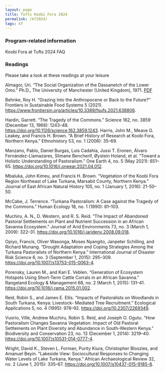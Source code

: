 ```yaml
---
layout: page
title: Tufts Koobi Fora 2024
permalink: /kf2024/
tags: kf
---
```


### Program-related information
Koobi Fora at Tufts 2024 FAQ

### Readings
Please take a look at these readings at your leisure

Almagor, Uri. “The Social Organization of the Dassanetch of the Lower Omo.” Ph.D., The University of Manchester (United Kingdom), 1971. [PDF](files/kf2024/almagor1971.pdf)

Behnke, Roy H. “Grazing Into the Anthropocene or Back to the Future?” Frontiers in Sustainable Food Systems 5 (2021). https://www.frontiersin.org/articles/10.3389/fsufs.2021.638806. 

Hardin, Garrett. “The Tragedy of the Commons.” Science 162, no. 3859 (December 13, 1968): 1243–48. https://doi.org/10.1126/science.162.3859.1243.
Harris, John M., Meave G. Leakey, and Francis H. Brown. “A Brief History of Research at Koobi Fora, Northern Kenya.” Ethnohistory 53, no. 1 (2006): 35–69.

Manzano, Pablo, Daniel Burgas, Luis Cadahía, Jussi T. Eronen, Álvaro Fernández-Llamazares, Slimane Bencherif, Øystein Holand, et al. “Toward a Holistic Understanding of Pastoralism.” One Earth 4, no. 5 (May 2021): 651–65. https://doi.org/10.1016/j.oneear.2021.04.012.

Mbaluka, John Kimeu, and Francis H. Brown. “Vegetation of the Koobi Fora Region Northeast of Lake Turkana, Marsabit County, Northern Kenya.” Journal of East African Natural History 105, no. 1 (January 1, 2016): 21-50–50.

McCabe, J. Terrence. “Turkana Pastoralism: A Case against the Tragedy of the Commons.” Human Ecology 18, no. 1 (1990): 81–103.

Muchiru, A. N., D. Western, and R. S. Reid. “The Impact of Abandoned Pastoral Settlements on Plant and Nutrient Succession in an African Savanna Ecosystem.” Journal of Arid Environments 73, no. 3 (March 1, 2009): 322–31. https://doi.org/10.1016/j.jaridenv.2008.09.018.

Opiyo, Francis, Oliver Wasonga, Moses Nyangito, Janpeter Schilling, and Richard Munang. “Drought Adaptation and Coping Strategies Among the Turkana Pastoralists of Northern Kenya.” International Journal of Disaster Risk Science 6, no. 3 (September 1, 2015): 295–309. https://doi.org/10.1007/s13753-015-0063-4.

Porensky, Lauren M., and Kari E. Veblen. “Generation of Ecosystem Hotspots Using Short-Term Cattle Corrals in an African Savanna.” Rangeland Ecology & Management 68, no. 2 (March 1, 2015): 131–41. https://doi.org/10.1016/j.rama.2015.01.002.

Reid, Robin S., and James E. Ellis. “Impacts of Pastoralists on Woodlands in South Turkana, Kenya: Livestock- Mediated Tree Recruitment.” Ecological Applications 5, no. 4 (1995): 978–92. https://doi.org/10.2307/2269349.

Vuorio, Ville, Andrew Muchiru, Robin S. Reid, and Joseph O. Ogutu. “How Pastoralism Changes Savanna Vegetation: Impact of Old Pastoral Settlements on Plant Diversity and Abundance in South-Western Kenya.” Biodiversity and Conservation 23, no. 13 (December 1, 2014): 3219–40. https://doi.org/10.1007/s10531-014-0777-4.

Wright, David K., Steven L. Forman, Purity Kiura, Christopher Bloszies, and Amanuel Beyin. “Lakeside View: Sociocultural Responses to Changing Water Levels of Lake Turkana, Kenya.” African Archaeological Review 32, no. 2 (June 1, 2015): 335–67. https://doi.org/10.1007/s10437-015-9185-8.


